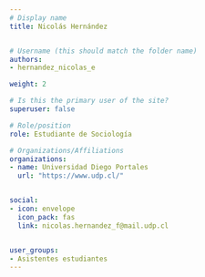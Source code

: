 ```yaml
---
# Display name
title: Nicolás Hernández


# Username (this should match the folder name)
authors:
- hernandez_nicolas_e

weight: 2 

# Is this the primary user of the site?
superuser: false

# Role/position
role: Estudiante de Sociología

# Organizations/Affiliations
organizations:
- name: Universidad Diego Portales
  url: "https://www.udp.cl/"


social:
- icon: envelope
  icon_pack: fas
  link: nicolas.hernandez_f@mail.udp.cl


user_groups:
- Asistentes estudiantes 
---
```



